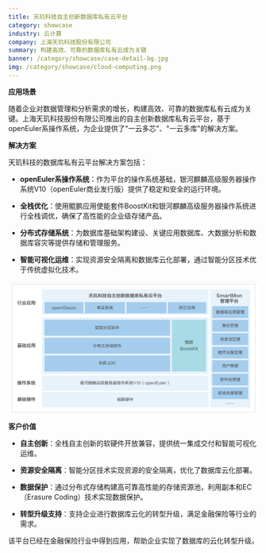 ```yaml
---
title: 天玑科技自主创新数据库私有云平台
category: showcase
industry: 云计算
company: 上海天玑科技股份有限公司
summary: 构建高效、可靠的数据库私有云成为关键
banner: /category/showcase/case-detail-bg.jpg
img: /category/showcase/cloud-computing.png
---
```





**应用场景**

随着企业对数据管理和分析需求的增长，构建高效、可靠的数据库私有云成为关键。上海天玑科技股份有限公司推出的自主创新数据库私有云平台，基于openEuler系操作系统，为企业提供了\"一云多芯\"、\"一云多库\"的解决方案。

**解决方案**

天玑科技的数据库私有云平台解决方案包括：

-   **openEuler系操作系统**：作为平台的操作系统基础，银河麒麟高级服务器操作系统V10（openEuler商业发行版）提供了稳定和安全的运行环境。

-   **全栈优化**：使用鲲鹏应用使能套件BoostKit和银河麒麟高级服务器操作系统进行全栈调优，确保了高性能的企业级存储产品。

-   **分布式存储系统**：为数据库基础架构建设、关键应用数据库、大数据分析和数据库容灾等提供存储和管理服务。

-   **智能可视化运维**：实现资源安全隔离和数据库云化部署，通过智能分区技术优于传统虚拟化技术。

![](./media/image1.png)

**客户价值**

-   **自主创新**：全栈自主创新的软硬件开放兼容，提供统一集成交付和智能可视化运维。

-   **资源安全隔离**：智能分区技术实现资源的安全隔离，优化了数据库云化部署。

-   **数据保护**：通过分布式存储构建高可靠高性能的存储资源池，利用副本和EC（Erasure
    Coding）技术实现数据保护。

-   **转型升级支持**：支持企业进行数据库云化的转型升级，满足金融保险等行业的需求。

该平台已经在金融保险行业中得到应用，帮助企业实现了数据库的云化转型升级。
